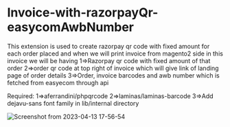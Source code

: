 # Invoice-with-razorpayQr-easycomAwbNumber

This extension is used to create razorpay qr code with fixed amount for each order placed and when we will print invoice from magento2 side in this invoice we will be having 
1=>Razorpay qr code with fixed amount of that order 
2=>order qr code at top right of invoice which will give link of landing page of order details
3=>Order, invoice barcodes and awb number which is fetched from easyecom through api

Required:
1=>aferrandini/phpqrcode
2=>laminas/laminas-barcode
3=>Add dejavu-sans font family in lib/internal directory
 
 ![Screenshot from 2023-04-13 17-56-54](https://user-images.githubusercontent.com/92923442/231758546-a7f09b30-92cf-4232-a9b7-14125320f8b6.jpg)


